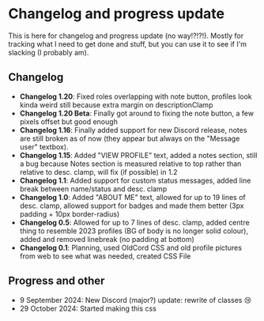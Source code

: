# Changelog and progress update
This is here for changelog and progress update (no way!?!?!). Mostly for tracking what I need to get done and stuff, but you can use it to see if I'm slacking (I probably am).

## Changelog

- **Changelog 1.20**: Fixed roles overlapping with note button, profiles look kinda weird still because extra margin on descriptionClamp
- **Changelog 1.20 Beta**: Finally got around to fixing the note button, a few pixels offset but good enough
- **Changelog 1.16**: Finally added support for new Discord release, notes are still broken as of now (they appear but always on the "Message user" textbox). 
- **Changelog 1.15**: Added "VIEW PROFILE" text, added a notes section, still a bug because Notes section is measured relative to top rather than relative to desc. clamp, will fix (if possible) in 1.2 
- **Changelog 1.1**: Added support for custom status messages, added line break between name/status and desc. clamp
- **Changelog 1.0**: Added "ABOUT ME" text, allowed for up to 19 lines of desc. clamp, allowed support for badges and made them better (3px padding + 10px border-radius)
- **Changelog 0.5**: Allowed for up to 7 lines of desc. clamp, added centre thing to resemble 2023 profiles (BG of body is no longer solid colour), added and removed linebreak (no padding at bottom)
- **Changelog 0.1**: Planning, used OldCord CSS and old profile pictures from web to see what was needed, created CSS File

## Progress and other

- 9 September 2024: New Discord (major?) update: rewrite of classes 😢
- 29 October 2024: Started making this css
